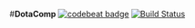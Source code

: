 #**DotaComp**  [![codebeat badge](https://codebeat.co/badges/6099aa86-3436-4819-a5c1-a1bfa3e73054)](https://codebeat.co/projects/github-com-festrs-dotacomp) [![Build Status](https://travis-ci.org/festrs/DotaComp.svg?branch=Develop)](https://travis-ci.org/festrs/DotaComp)
